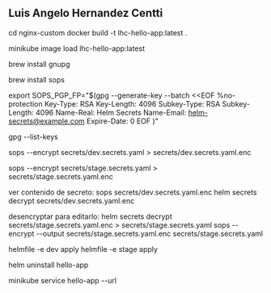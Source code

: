<h2><strong>Luis Angelo Hernandez Centti</strong></h2>

cd nginx-custom
docker build -t lhc-hello-app:latest .

minikube image load lhc-hello-app:latest


brew install gnupg

brew install sops

export SOPS_PGP_FP="$(gpg --generate-key --batch <<EOF
%no-protection
Key-Type: RSA
Key-Length: 4096
Subkey-Type: RSA
Subkey-Length: 4096
Name-Real: Helm Secrets
Name-Email: helm-secrets@example.com
Expire-Date: 0
EOF
)"

gpg --list-keys

sops --encrypt secrets/dev.secrets.yaml > secrets/dev.secrets.yaml.enc

sops --encrypt secrets/stage.secrets.yaml > secrets/stage.secrets.yaml.enc

ver contenido de secreto:
sops secrets/dev.secrets.yaml.enc
helm secrets decrypt secrets/dev.secrets.yaml.enc

desencryptar para editarlo:
helm secrets decrypt secrets/stage.secrets.yaml.enc > secrets/stage.secrets.yaml
sops --encrypt --output secrets/stage.secrets.yaml.enc secrets/stage.secrets.yaml


helmfile -e dev apply
helmfile -e stage apply

helm uninstall hello-app 

minikube service hello-app --url
